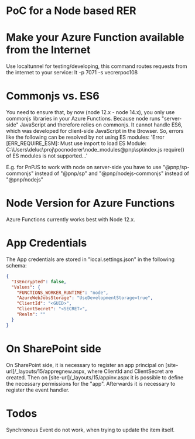 # PoC for a Node based RER

# Make your Azure Function available from the Internet
Use localtunnel for testing/developing, this command routes requests from the internet to your service:
lt -p 7071 -s vecrerpoc108

# Commonjs vs. ES6
You need to ensure that, by now (node 12.x - node 14.x), you only use commonjs libraries in your Azure Functions. Because node runs "server-side" JavaScript and therefore relies on commonjs. It cannot handle ES6, which was developed for client-side JavaScript in the Browser.
So, errors like the following can be resolved by not using ES modules:
'Error [ERR_REQUIRE_ESM]: Must use import to load ES Module: C:\Users\deluc\proj\pocnoderer\node_modules\@pnp\sp\index.js
require() of ES modules is not supported...'

E.g. for PnPJS to work with node on server-side you have to use "@pnp/sp-commonjs" instead of "@pnp/sp" and "@pnp/nodejs-commonjs" instead of "@pnp/nodejs"

# Node Version for Azure Functions
Azure Functions currently works best with Node 12.x.

# App Credentials
The App credentials are stored in "local.settings.json" in the following schema:
```json
{
  "IsEncrypted": false,
  "Values": {
    "FUNCTIONS_WORKER_RUNTIME": "node",
    "AzureWebJobsStorage": "UseDevelopmentStorage=true",
    "ClientId": "<GUID>",
    "ClientSecret": "<SECRET>",
    "Realm": ""
  }
}
```

# On SharePoint side
On SharePoint side, it is necessary to register an app principal on [site-url]/_layouts/15/appregnew.aspx, where ClientId and ClientSecret are created. Then on [site-url]/_layouts/15/appinv.aspx it is possible to define the necessary permissions for the "app". Afterwards it is necessary to register the event handler.

# Todos
Synchronous Event do not work, when trying to update the item itself.
